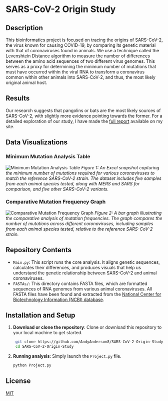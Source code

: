 # SARS-CoV-2 Origin Study

## Description
This bioinformatics project is focused on tracing the origins of SARS-CoV-2, the virus known for causing COVID-19, by comparing its genetic material with that of coronaviruses found in animals. We use a technique called the Levenshtein Distance algorithm to measure the number of differences between the amino acid sequences of two different virus genomes. This serves as a proxy for determining the minimum number of mutations that must have occurred within the viral RNA to transform a coronavirus common within other animals into SARS-CoV-2, and thus, the most likely original animal host.

## Results
Our research suggests that pangolins or bats are the most likely sources of SARS-CoV-2, with slightly more evidence pointing towards the former. For a detailed exploration of our study, I have made the [full report](https://andylabs.org/static/media/SARS-CoV-2-Origin-Study.pdf) available on my site.

## Data Visualizations

### Minimum Mutation Analysis Table
![Minimum Mutation Analysis Table](https://user-images.githubusercontent.com/91595477/205288133-45c5e0f7-2816-46c5-86ff-dc9dc40b8e71.png)
*Figure 1: An Excel snapshot capturing the minimum number of mutations required for various coronaviruses to match the reference SARS-CoV-2 strain. The dataset includes five samples from each animal species tested, along with MERS and SARS for comparison, and five other SARS-CoV-2 variants.*

### Comparative Mutation Frequency Graph
![Comparative Mutation Frequency Graph](https://user-images.githubusercontent.com/91595477/205288069-233a7c10-4ac0-4d14-ba0e-d741635f4b66.png)
*Figure 2: A bar graph illustrating the comparative analysis of mutation frequencies. The graph compares the number of mutations across different coronaviruses, including samples from each animal species tested, relative to the reference SARS-CoV-2 strain.*

## Repository Contents

- `Main.py`: This script runs the core analysis. It aligns genetic sequences, calculates their differences, and produces visuals that help us understand the genetic relationship between SARS-CoV-2 and animal coronaviruses.
- `FASTAs/`: This directory contains FASTA files, which are formatted sequences of RNA genomes from various animal coronaviruses. All FASTA files have been found and extracted from the [National Center for Biotechnology Information (NCBI) database](https://www.ncbi.nlm.nih.gov/nuccore).

## Installation and Setup
1. **Download or clone the repository**: Clone or download this repository to your local machine to get started.
   
   ```bash
    git clone https://github.com/AndyAnderson8/SARS-CoV-2-Origin-Study.git
    cd SARS-CoV-2-Origin-Study
    ```

2. **Running analysis**: Simply launch the `Project.py` file.
   
    ```bash
    python Project.py
    ```

## License
[MIT](https://github.com/AndyAnderson8/SARS-CoV-2-Origin-Study/blob/main/LICENSE.txt)
